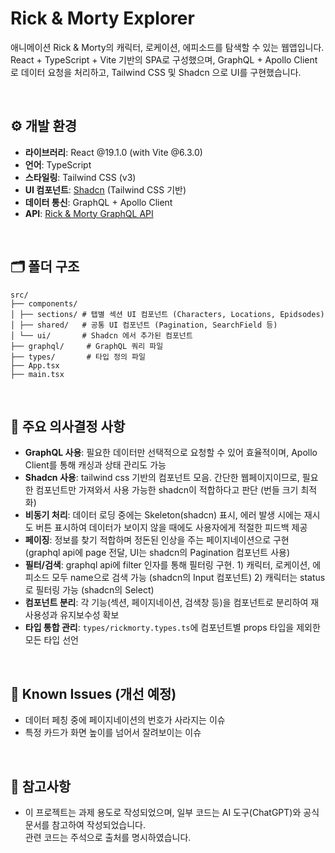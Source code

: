 # Rick & Morty Explorer

애니메이션 Rick & Morty의 캐릭터, 로케이션, 에피소드를 탐색할 수 있는 웹앱입니다. <br/>
React + TypeScript + Vite 기반의 SPA로 구성했으며, GraphQL + Apollo Client로 데이터 요청을 처리하고, Tailwind CSS 및 Shadcn 으로 UI를 구현했습니다.

<br/>

## ⚙️ 개발 환경

- **라이브러리**: React @19.1.0 (with Vite @6.3.0)
- **언어**: TypeScript
- **스타일링**: Tailwind CSS (v3)
- **UI 컴포넌트**: [Shadcn](https://ui.shadcn.com) (Tailwind CSS 기반)
- **데이터 통신**: GraphQL + Apollo Client 
- **API**: [Rick & Morty GraphQL API](https://rickandmortyapi.com/graphql)

<br/>

## 🗂️ 폴더 구조

```
src/
├── components/
│ ├── sections/ # 탭별 섹션 UI 컴포넌트 (Characters, Locations, Epidsodes)
│ ├── shared/   # 공통 UI 컴포넌트 (Pagination, SearchField 등)
│ └── ui/       # Shadcn 에서 추가된 컴포넌트
├── graphql/     # GraphQL 쿼리 파일
├── types/       # 타입 정의 파일
├── App.tsx
├── main.tsx    
```

<br/>

## 🧠 주요 의사결정 사항

- **GraphQL 사용**: 필요한 데이터만 선택적으로 요청할 수 있어 효율적이며, Apollo Client를 통해 캐싱과 상태 관리도 가능
- **Shadcn 사용**: tailwind css 기반의 컴포넌트 모음. 간단한 웹페이지이므로, 필요한 컴포넌트만 가져와서 사용 가능한 shadcn이 적합하다고 판단 (번들 크기 최적화)
- **비동기 처리**: 데이터 로딩 중에는 Skeleton(shadcn) 표시, 에러 발생 시에는 재시도 버튼 표시하여 데이터가 보이지 않을 때에도 사용자에게 적절한 피드백 제공
- **페이징**: 정보를 찾기 적합하며 정돈된 인상을 주는 페이지네이션으로 구현 (graphql api에 page 전달, UI는 shadcn의 Pagination 컴포넌트 사용)
- **필터/검색**: graphql api에 filter 인자를 통해 필터링 구현. 1) 캐릭터, 로케이션, 에피소드 모두 name으로 검색 가능 (shadcn의 Input 컴포넌트) 2) 캐릭터는 status로 필터링 가능 (shadcn의 Select)
- **컴포넌트 분리**: 각 기능(섹션, 페이지네이션, 검색창 등)을 컴포넌트로 분리하여 재사용성과 유지보수성 확보
- **타입 통합 관리**: `types/rickmorty.types.ts`에 컴포넌트별 props 타입을 제외한 모든 타입 선언

<br/>

## 🐛 Known Issues (개선 예정)

- 데이터 페칭 중에 페이지네이션의 번호가 사라지는 이슈
- 특정 카드가 화면 높이를 넘어서 잘려보이는 이슈 

<br/>

## 📄 참고사항

- 이 프로젝트는 과제 용도로 작성되었으며, 일부 코드는 AI 도구(ChatGPT)와 공식 문서를 참고하여 작성되었습니다.  
  관련 코드는 주석으로 출처를 명시하였습니다.
